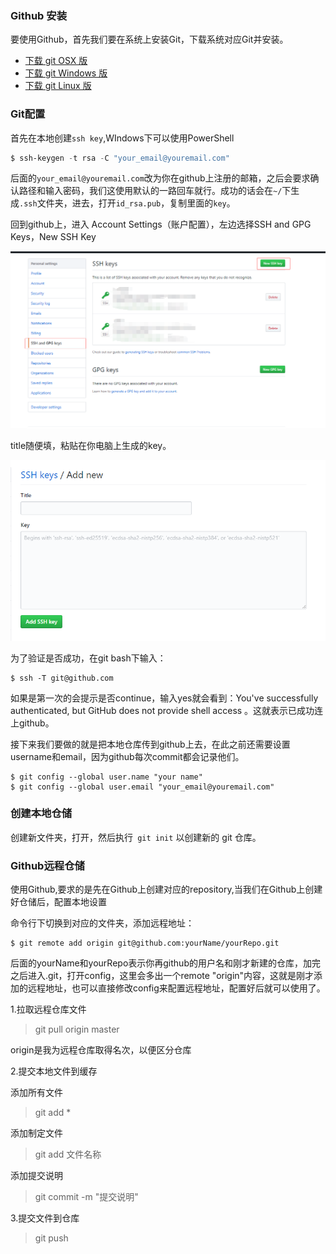 ### Github 安装

要使用Github，首先我们要在系统上安装Git，下载系统对应Git并安装。

- [下载 git OSX 版](http://code.google.com/p/git-osx-installer/downloads/list?can=3)
- [下载 git Windows 版](http://msysgit.github.io/)
- [下载 git Linux 版](http://book.git-scm.com/2_installing_git.html)

### Git配置

首先在本地创建`ssh key`,WIndows下可以使用PowerShell

```powershell
$ ssh-keygen -t rsa -C "your_email@youremail.com"
```

后面的`your_email@youremail.com`改为你在github上注册的邮箱，之后会要求确认路径和输入密码，我们这使用默认的一路回车就行。成功的话会在`~/`下生成`.ssh`文件夹，进去，打开`id_rsa.pub`，复制里面的`key`。

回到github上，进入 Account Settings（账户配置），左边选择SSH and GPG Keys，New SSH Key

![image-20200307095705239](../Files/Git%E4%BD%BF%E7%94%A8/image-20200307095705239.png)

title随便填，粘贴在你电脑上生成的key。

![image-20200307095816580](../Files/Git%E4%BD%BF%E7%94%A8/image-20200307095816580.png)

为了验证是否成功，在git bash下输入：

```
$ ssh -T git@github.com
```

如果是第一次的会提示是否continue，输入yes就会看到：You've successfully authenticated, but GitHub does not provide shell access 。这就表示已成功连上github。

接下来我们要做的就是把本地仓库传到github上去，在此之前还需要设置username和email，因为github每次commit都会记录他们。

```
$ git config --global user.name "your name"
$ git config --global user.email "your_email@youremail.com"
```



### 创建本地仓储

创建新文件夹，打开，然后执行` git init` 以创建新的 git 仓库。

### Github远程仓储

使用Github,要求的是先在Github上创建对应的repository,当我们在Github上创建好仓储后，配置本地设置

命令行下切换到对应的文件夹，添加远程地址：

```
$ git remote add origin git@github.com:yourName/yourRepo.git
```

后面的yourName和yourRepo表示你再github的用户名和刚才新建的仓库，加完之后进入.git，打开config，这里会多出一个remote "origin"内容，这就是刚才添加的远程地址，也可以直接修改config来配置远程地址，配置好后就可以使用了。

1.拉取远程仓库文件

> git pull origin master

origin是我为远程仓库取得名次，以便区分仓库

2.提交本地文件到缓存

添加所有文件

> git add *

添加制定文件

> git add 文件名称

添加提交说明

> git commit -m "提交说明"

3.提交文件到仓库

> git push